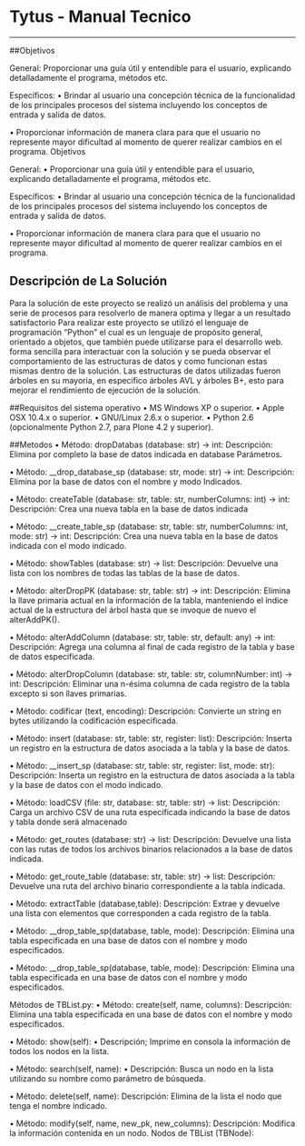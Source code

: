 # Tytus - Manual Tecnico
---
##Objetivos

General:
Proporcionar una guía útil y entendible para el usuario, explicando detalladamente el programa, métodos etc. 			

Específicos:
•	Brindar al usuario una concepción técnica de la funcionalidad de los principales procesos del sistema incluyendo los conceptos de entrada y salida de datos.

•	Proporcionar información de manera clara para que el usuario no represente mayor dificultad al momento de querer realizar cambios en el programa.
Objetivos

General:
• Proporcionar una guía útil y entendible para el usuario, explicando detalladamente el programa, métodos etc. 			

Específicos:
•	Brindar al usuario una concepción técnica de la funcionalidad de los principales procesos del sistema incluyendo los conceptos de entrada y salida de datos.

•	Proporcionar información de manera clara para que el usuario no represente mayor dificultad al momento de querer realizar cambios en el programa.

## Descripción de La Solución
Para la solución de este proyecto se realizó un análisis del problema y una serie de procesos para resolverlo de manera optima y llegar a un resultado satisfactorio
Para realizar este proyecto se utilizó el lenguaje de programación “Python” el cual es un lenguaje de propósito general, orientado a objetos, que también puede utilizarse para el desarrollo web.
forma sencilla para interactuar con la solución y se pueda observar el comportamiento de las 
estructuras de datos y como funcionan estas mismas dentro de la solución. Las estructuras de datos utilizadas fueron árboles en su mayoria, en específico árboles AVL y árboles B+, esto para mejorar el rendimiento de ejecución de la solución.

##Requisitos del sistema operativo
•	MS Windows XP o superior.
•	Apple OSX 10.4.x o superior.
•	GNU/Linux 2.6.x o superior.
•	Python 2.6 (opcionalmente Python 2.7, para Plone 4.2 y superior).

##Metodos
•	Método:  dropDatabas (database: str) -> int:
 Descripción: Elimina por completo la base de datos indicada en database           Parámetros.

•	Método:  __drop_database_sp (database: str, mode: str) -> int:
 Descripción: Elimina por la base de datos con el nombre y modo 
Indicados.


•	Método:  createTable (database: str, table: str, numberColumns: int) -> int:
 Descripción:   Crea una nueva tabla en la base de datos indicada


•	Método:  __create_table_sp (database: str, table: str, numberColumns: int, mode: str) -> int:
 Descripción:   Crea una nueva tabla en la base de datos indicada con el modo indicado.

•	Método:  showTables (database: str) -> list:
Descripción:  Devuelve una lista con los nombres de todas las tablas de la base de datos.

•	Método:  alterDropPK (database: str, table: str) -> int: 
Descripción:  Elimina la llave primaria actual en la información de la tabla, manteniendo el índice actual de la estructura del árbol hasta que se invoque de nuevo el alterAddPK().


•	Método:  alterAddColumn (database: str, table: str, default: any) -> int:
Descripción: Agrega una columna al final de cada registro de la tabla y base de datos especificada.

•	Método:  alterDropColumn (database: str, table: str, columnNumber: int) -> int:
Descripción:   Eliminar una n-ésima columna de cada registro de la tabla excepto si son llaves primarias.

•	Método:  codificar (text, encoding):
Descripción: Convierte un string en bytes utilizando la codificación especificada.

•	Método: insert (database: str, table: str, register: list):
Descripción: Inserta un registro en la estructura de datos asociada a la tabla y la base de datos.

•	Método:  __insert_sp (database: str, table: str, register: list, mode: str):
Descripción: Inserta un registro en la estructura de datos asociada a la tabla y la base de datos con el modo indicado.

•	Método:  loadCSV (file: str, database: str, table: str) -> list:
Descripción: Carga un archivo CSV de una ruta especificada indicando la base de datos y tabla donde será almacenado


•	Método:  get_routes (database: str) -> list:
Descripción: Devuelve una lista con las rutas de todos los archivos binarios relacionados a la base de datos indicada.

•	Método:  get_route_table (database: str, table: str) -> list:
Descripción: Devuelve una ruta del archivo binario correspondiente a la tabla indicada.

•	Método: extractTable (database,table):
Descripción: Extrae y devuelve una lista con elementos que corresponden a cada registro de la tabla.

•	Método: __drop_table_sp(database, table, mode):
Descripción: Elimina una tabla especificada en una base de datos con el nombre y modo especificados.

•	Método: __drop_table_sp(database, table, mode):
Descripción: Elimina una tabla especificada en una base de datos con el nombre y modo especificados.

Métodos de TBList.py:
•	Método: create(self, name, columns):
Descripción: Elimina una tabla especificada en una base de datos con el nombre y modo especificados.

•	Método: show(self):
•	Descripción; Imprime en consola la información de todos los nodos en la lista.


•	Método: search(self, name):
•	Descripción: Busca un nodo en la lista utilizando su nombre como parámetro de búsqueda.




•	Método: delete(self, name):
Descripción: Elimina de la lista el nodo que tenga el nombre indicado.

•	Método: modify(self, name, new_pk, new_columns):
Descripción: Modifica la información contenida en un nodo.
Nodos de TBList (TBNode):

